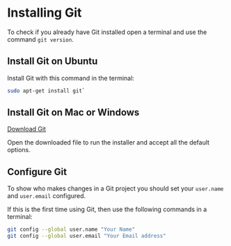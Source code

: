 # Installing Git

To check if you already have Git installed open a terminal and use the command `git version`.


## Install Git on Ubuntu

Install Git with this command in the terminal:

```bash
sudo apt-get install git`
```

## Install Git on Mac or Windows

[Download Git](https://git-scm.com/)

Open the downloaded file to run the installer and accept all the default options.


## Configure Git

To show who makes changes in a Git project you should set your `user.name` and `user.email` configured.

If this is the first time using Git, then use the following commands in a terminal:

```bash
git config --global user.name "Your Name"
git config --global user.email "Your Email address"
```
